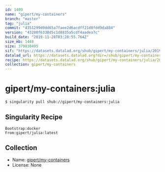 ```yaml
---
id: 1409
name: "gipert/my-containers"
branch: "master"
tag: "julia"
commit: "4351299d9dd65a7faee2d6acdff21d0fdd9da884"
version: "43280f6338d5c1d8835a5cdf4aadea7c"
build_date: "2019-11-28T03:28:55.764Z"
size_mb: 1448
size: 379838495
sif: "https://datasets.datalad.org/shub/gipert/my-containers/julia/2019-11-28-4351299d-43280f63/43280f6338d5c1d8835a5cdf4aadea7c.simg"
datalad_url: https://datasets.datalad.org?dir=/shub/gipert/my-containers/julia/2019-11-28-4351299d-43280f63/
recipe: https://datasets.datalad.org/shub/gipert/my-containers/julia/2019-11-28-4351299d-43280f63/Singularity
collection: gipert/my-containers
---
```


# gipert/my-containers:julia

```bash
$ singularity pull shub://gipert/my-containers:julia
```

## Singularity Recipe

```singularity
Bootstrap:docker
From:gipert/julia:latest
```

## Collection

 - Name: [gipert/my-containers](https://github.com/gipert/my-containers)
 - License: None


